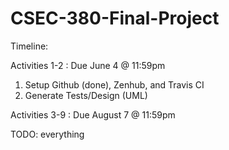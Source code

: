 # CSEC-380-Final-Project

Timeline:

Activities 1-2  : Due June 4 @ 11:59pm
  1. Setup Github (done), Zenhub, and Travis CI
  2. Generate Tests/Design (UML)
  
Activities 3-9  : Due August 7 @ 11:59pm


TODO:
everything
